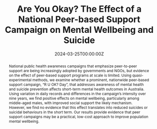 ---
abstract: "National public health awareness campaigns that emphasize peer-to-peer support are being increasingly adopted by governments and NGOs, but evidence on the effect of peer-based support programs at scale is limited. Using quasi-experimental methods, we examine whether a prominent, nationwide peer-based support campaign, “R U OK? Day”, that addresses awareness of mental health and suicide prevention affects short-term mental health outcomes in Australia. Using variation in daily records and differences in the campaign’s intensity over nine years, we find positive effects on mental wellbeing, particularly among middle-aged males, with improved social support the likely mechanism. However, we find no evidence that this effect translates into reduced suicides or suicidal behaviours in the short term. Our results provide evidence that peer support campaigns may be a practical, low-cost approach to improve population mental wellbeing."
authors:
- Nicole Black
- admin
- David Johnston
- Johannes Kunz
date: "2024-03-25T00:00:00Z"
doi: ""
featured: false
image:
  caption: ""
  focal_point: ""
  preview_only: false
projects: []
publication: 'Working Paper'
publication_short: ""
publication_types:
- "3"
publishDate: "2024-03-25T00:00:00Z"
slides: ""
summary: Investigates the effectiveness of R U Okay? Day on suicide and mental health.
tags:
- Working Paper
title: Are You Okay? The Effect of a National Peer-based Support Campaign on Mental Wellbeing and Suicide
url_code: ""
url_dataset: ""
url_pdf: https://papers.ssrn.com/sol3/papers.cfm?abstract_id=4575096
url_poster: ""
url_project: ""
url_slides: ""
url_source: ""
url_video: ""
---